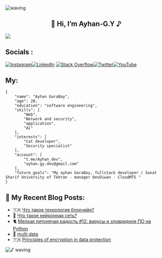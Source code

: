 ![waving](https://capsule-render.vercel.app/api?type=waving&height=90&color=gradient)

<h2 align="center">👋 Hi, I’m Ayhan-G.Y ♪ </h2> 



![](https://github.com/ayhan-dev/ayhan-dev/blob/main/header.png) 


## Socials : 

[![Instagram](https://img.shields.io/badge/Instagram-%23E4405F.svg?logo=Instagram&logoColor=white)](https://Instagram.com/ayhan_G.y)[![LinkedIn](https://img.shields.io/badge/LinkedIn-%230077B5.svg?logo=linkedin&logoColor=white)](https://linkedin.com/in/ayhan-gara-by-082080271) [![Stack Overflow](https://img.shields.io/badge/-Stackoverflow-FE7A16?logo=stack-overflow&logoColor=white)](https://stackoverflow.com/users/21669938)[![Twitter](https://img.shields.io/badge/Twitter-%231DA1F2.svg?logo=Twitter&logoColor=white)](https://twitter.com/Ayhan_Developer)[![YouTube](https://img.shields.io/badge/YouTube-%23FF0000.svg?logo=YouTube&logoColor=white)](http://youtube.com/@AyhanG.Y) 



 
 


## My: 

```
{
    "name": "Ayhan GaraBay",
    "age": 20,
    "education": "software engineering",
    "skills": [
        "Web",
        "Network and security",
        "application",
        "Ai"
    ],
    "interests": [
        "Cat developer",
        "Security specialist"
    ],
    "account": [
        "t.me/Ayhan_dev",
        "ayhan.gy.dev@gmail.com"
    ],
    "future_goals": "My ayhan GaraBay, fullstack developer / Sanat Sharif University of Tehran - manager DevDiwan - CloudMTS "
}
```

 
   
 ## 🌟 My Recent Blog Posts:
<!-- BLOGPOSTS:START -->
 - 🇹🇷 [Что такое технология блокчейн?](https://ayhandev.hashnode.dev/chto-takoe-tehnologiya-blokchejn)
 - 🐍 [Что такое нейронная сеть?](https://ayhandev.hashnode.dev/chto-takoe-nejronnaya-set)
 - 🐈 [Мелкая питонячая радость #12: вирусы и зловредное ПО на Python](https://ayhandev.hashnode.dev/melkaya-pitonyachaya-radost-12-virusy-i-zlovrednoe-po-na-python)
 - 🌟 [multi data](https://ayhandev.hashnode.dev/multi-data)
 - 🇹🇷 [Principles of encryption in data protection](https://ayhandev.hashnode.dev/principles-of-encryption-in-data-protection)<!-- BLOGPOSTS:END -->
 
   
   
![♪ waving](https://capsule-render.vercel.app/api?type=waving&height=90&section=footer)

 
